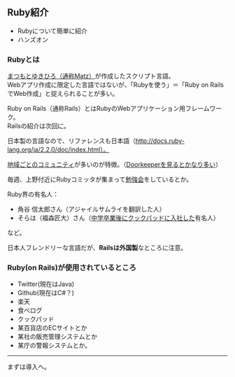 ## Ruby紹介
* Rubyについて簡単に紹介
* ハンズオン

### Rubyとは
[まつもとゆきひろ（通称Matz）](http://ja.wikipedia.org/wiki/%E3%81%BE%E3%81%A4%E3%82%82%E3%81%A8%E3%82%86%E3%81%8D%E3%81%B2%E3%82%8D)が作成したスクリプト言語。  
Webアプリ作成に限定した言語ではないが、「Rubyを使う」＝「Ruby on RailsでWeb作成」と捉えられることが多い。

Ruby on Rails（通称Rails）とはRubyのWebアプリケーション用フレームワーク。  
Railsの紹介は次回に。

日本製の言語なので、リファレンスも日本語（http://docs.ruby-lang.org/ja/2.2.0/doc/index.html）。

[地域ごとのコミュニティ](https://github.com/ruby-no-kai/official/wiki/RegionalRubyistMeetUp)が多いのが特徴。（[Doorkeeperを見るとかなり多い](https://www.doorkeeper.jp/%E3%82%A4%E3%83%99%E3%83%B3%E3%83%88/ruby)）

毎週、上野付近にRubyコミッタが集まって[勉強会](http://qwik.jp/asakusarb/#ed03973c7da342136fcb8b6e46bc2640)をしているとか。

Ruby界の有名人：
* 角谷 信太郎さん（アジャイルサムライを翻訳した人）
* そらは（福森匠大）さん（[中学卒業後にクックパッドに入社した](http://gihyo.jp/lifestyle/serial/01/shukatsu_joshi/0001)有名人）

など。

日本人フレンドリーな言語だが、**Railsは外国製**なところに注意。

### Ruby(on Rails)が使用されているところ
* Twitter(現在はJava)
* Github(現在はC#？)
* 楽天
* 食べログ
* クックパッド
* 某百貨店のECサイトとか
* 某社の販売管理システムとか
* 某庁の警報システムとか。

----

まずは導入へ。


